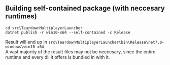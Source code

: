 ## Building self-contained package (with neccesary runtimes)
```
cd src\TeardownMultiplayerLauncher
dotnet publish -r win10-x64 --self-contained -c Release
```
Result will end up in `src\TeardownMultiplayerLauncher\bin\Release\net7.0-windows\win10-x64`  
A vast majority of the result files may not be neccesary, since the entire runtime and every dll it offers is bundled in with it.